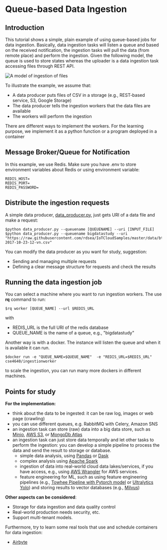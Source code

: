 # Queue-based Data Ingestion

## Introduction

This tutorial shows a simple, plain example of using queue-based jobs for data ingestion. Basically, data ingestion tasks will listen a queue and based on the received notification, the ingestion tasks will pull the data (from remote place) and perform the ingestion. Given the following model, the queue is used to store states whereas the uploader is a data ingestion task accessing files through REST API.

![A model of ingestion of files](filedataingestion.png)

To illustrate the example, we assume that:

* A data producer puts files of CSV in a storage (e.g., REST-based service, S3, Google Storage)
* The data producer tells the ingestion workers that the data files are available
* The workers will perform the ingestion

There are different ways to implement the workers. For the learning purpose, we implement it as a python function or  a program deployed in a container

## Message Broker/Queue for Notification

In this example, we use Redis. Make sure you have .env to store environment variables about Redis or using environment variable:

```
REDIS_HOST=
REDIS_PORT=
REDIS_PASSWORD=
```

## Distribute the ingestion requests

A simple data producer, [data_producer.py](data_producer.py), just gets URI of a data file and make a request:

```
$python data_producer.py --queuename [QUEUENAME] --uri [INPUT_FILE]
$python data_producer.py --queuename bigdatastudy --uri "https://raw.githubusercontent.com/rdsea/IoTCloudSamples/master/data/bts/alarm-2017-10-23-12-vn.csv"
```

You can modify the data producer as you want for study, suggestion:

* Sending and managing multiple requests
* Defining a clear message structure for requests and check the results


## Running the data ingestion job

You can select a machine where you want to run ingestion workers. The use **rq** command to run:
```
$rq worker [QUEUE_NAME] --url $REDIS_URL
```
with
* REDIS_URL is the full URI of the redis database
* QUEUE_NAME is the name of a queue, e.g., "bigdatastudy"

Another way is with a docker. The instance will listen the queue and when it is available it can run.

```
$docker run -e "QUEUE_NAME=$QUEUE_NAME"  -e "REDIS_URL=$REDIS_URL" cse4640/ingestionworker
```
to scale the ingestion, you can run many more dockers in different machines.

## Points for study

**For the implementation:**
  - think about the data to be ingested: it can be raw log, images or web page (crawling)
  - you can use different queues, e.g. RabbitMQ with Celery, Amazon SNS
  - an ingestion task can store (raw) data into a big data store, such as [Minio](https://min.io/), [AWS S3](https://aws.amazon.com/s3/), or [MongoDb Atlas](https://www.mongodb.com/atlas/database)
  - an ingestion task can just store data temporally and let other tasks to perform the ingestion: you can develop a simple pipeline to process the data and send the result to storage or database. 
    - simple data analysis, using  [Pandas]() or [Dask](https://www.dask.org/)
    - complex analysis using [Apache Spark](../spark/README.md)
    - ingestion of data into real-world cloud data lakes/services, if you have access, e.g., using [AWS Wrangler](https://github.com/aws/aws-sdk-pandas) for AWS services.
    - feature engineering for ML, such as using feature engineering pipelines (e.g., [Towhee Pipeline with Pytorch model](https://towhee.io/image-embedding/timm) or [Ultralytics Yolo](https://docs.ultralytics.com/tasks/detect/)) and storing results to vector databases (e.g., [Milvus](https://milvus.io/))

**Other aspects can be considered**:

  * Storage for data ingestion and data quality control
  * Real-world production needs security, etc.
  * Support multi-tenant models.

Furthermore, try to learn some real tools that use and schedule containers for data ingestion:

* [Airbyte](https://airbyte.com/)
